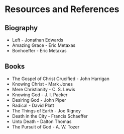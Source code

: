# Resources and References

## Biography
* Left - Jonathan Edwards 
* Amazing Grace - Eric Metaxas 
* Bonhoeffer - Eric Metaxas

## Books
* The Gospel of Christ Crucified - John Harrigan
* Knowing Christ - Mark Jones
* Mere Christianity - C. S. Lewis
* Knowing God - J. I. Packer
* Desiring God - John Piper
* Radical - David Platt
* The Things of Earth - Joe Rigney
* Death in the City - Francis Schaeffer
* Unto Death - Dalton Thomas
* The Pursuit of God - A. W. Tozer
